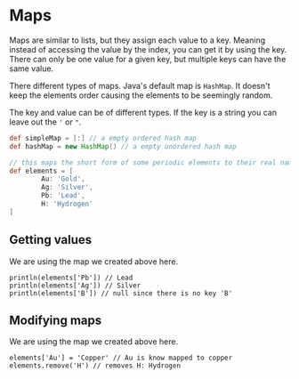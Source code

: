
# Maps

Maps are similar to lists, but they assign each value to a key.
Meaning instead of accessing the value by the index, you can get it by using the key.
There can only be one value for a given key, but multiple keys can have the same value.

There different types of maps.
Java's default map is `HashMap`.
It doesn't keep the elements order causing the elements to be seemingly random.

The key and value can be of different types. If the key is a string you can leave out the `'` or `"`.

```groovy
def simpleMap = [:] // a empty ordered hash map
def hashMap = new HashMap() // a empty unordered hash map

// this maps the short form of some periodic elements to their real name
def elements = [
        Au: 'Gold',
        Ag: 'Silver',
        Pb: 'Lead',
        H: 'Hydrogen'
]
```

## Getting values

We are using the map we created above here.

```groovy:no-line-numbers
println(elements['Pb']) // Lead
println(elements['Ag']) // Silver
println(elements['B']) // null since there is no key 'B'
```

## Modifying maps

We are using the map we created above here.

```groovy:no-line-numbers
elements['Au'] = 'Copper' // Au is know mapped to copper
elements.remove('H') // removes H: Hydrogen
```
